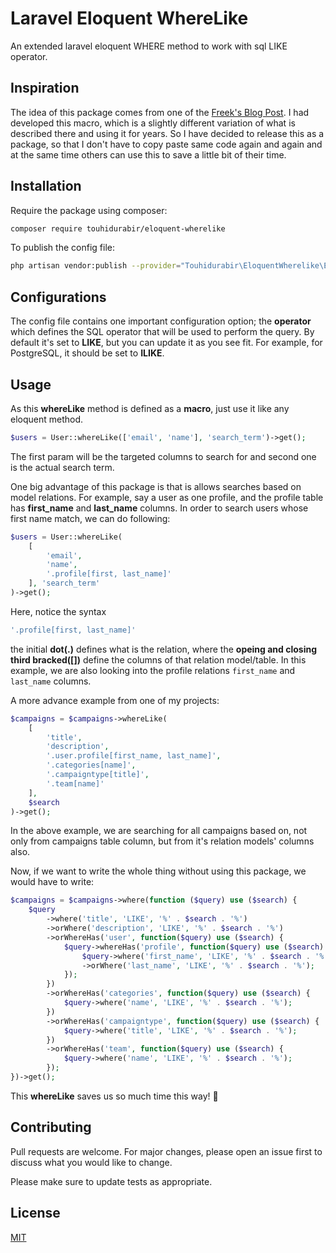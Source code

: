 # Laravel Eloquent WhereLike

An extended laravel eloquent WHERE method to work with sql LIKE operator.

## Inspiration

The idea of this package comes from one of the [Freek's Blog Post](https://freek.dev/1182-searching-models-using-a-where-like-query-in-laravel). I had developed this macro, which is a slightly different variation of what is described there and using it for years. So I have decided to release this as a package, so that I don't have to copy paste same code again and again and at the same time others can use this to save a little bit of their time. 

## Installation

Require the package using composer:

```bash
composer require touhidurabir/eloquent-wherelike
```

To publish the config file:
```bash
php artisan vendor:publish --provider="Touhidurabir\EloquentWherelike\EloquentWherelikeServiceProvider" --tag=config
```

## Configurations

The config file contains one important configuration option; the **operator** which defines the SQL operator that will be used to perform the query. By default it's set to **LIKE**, but you can update it as you see fit. For example, for PostgreSQL, it should be set to **ILIKE**.

## Usage

As this **whereLike** method is defined as a **macro**, just use it like any eloquent method. 

```php
$users = User::whereLike(['email', 'name'], 'search_term')->get();
```

The first param will be the targeted columns to search for and second one is the actual search term. 

One big advantage of this package is that is allows searches based on model relations. For example, say a user as one profile, and the profile table has **first_name** and **last_name** columns. In order to search users whose first name match, we can do following: 

```php
$users = User::whereLike(
    [
        'email', 
        'name',
        '.profile[first, last_name]'
    ], 'search_term'
)->get();
```

Here, notice the syntax 

```php
'.profile[first, last_name]'
```

the initial **dot(.)** defines what is the relation, where the **opeing and closing third bracked([])** define the columns of that relation model/table. In this example, we are also looking into the profile relations `first_name` and `last_name` columns.

A more advance example from one of my projects:

```php
$campaigns = $campaigns->whereLike(
    [
        'title', 
        'description',
        '.user.profile[first_name, last_name]',
        '.categories[name]',
        '.campaigntype[title]',
        '.team[name]'
    ], 
    $search
)->get();
```

In the above example, we are searching for all campaigns based on, not only from campaigns table column, but from it's relation models' columns also. 

Now, if we want to write the whole thing without using this package, we would have to write:

```php
$campaigns = $campaigns->where(function ($query) use ($search) {
    $query
        ->where('title', 'LIKE', '%' . $search . '%')
        ->orWhere('description', 'LIKE', '%' . $search . '%')
        ->orWhereHas('user', function($query) use ($search) {
            $query->whereHas('profile', function($query) use ($search) {
                $query->where('first_name', 'LIKE', '%' . $search . '%')
                ->orWhere('last_name', 'LIKE', '%' . $search . '%');
            });
        })
        ->orWhereHas('categories', function($query) use ($search) {
            $query->where('name', 'LIKE', '%' . $search . '%');
        })
        ->orWhereHas('campaigntype', function($query) use ($search) {
            $query->where('title', 'LIKE', '%' . $search . '%');
        })
        ->orWhereHas('team', function($query) use ($search) {
            $query->where('name', 'LIKE', '%' . $search . '%');
        });
})->get();
```

This **whereLike** saves us so much time this way! 🎉

## Contributing

Pull requests are welcome. For major changes, please open an issue first to discuss what you would like to change.

Please make sure to update tests as appropriate.

## License
[MIT](./LICENSE.md)
